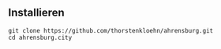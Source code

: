 ## Installieren
```
git clone https://github.com/thorstenkloehn/ahrensburg.git
cd ahrensburg.city
```



